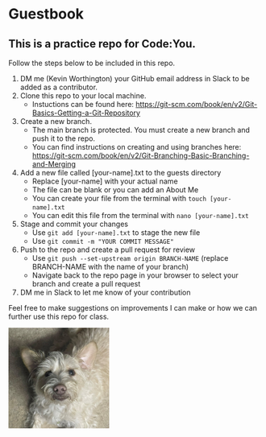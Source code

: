 # **Guestbook**
## This is a practice repo for Code:You.
Follow the steps below to be included in this repo.
1. DM me (Kevin Worthington) your GitHub email address in Slack to be added as a contributor.
2. Clone this repo to your local machine.
   - Instuctions can be found here: https://git-scm.com/book/en/v2/Git-Basics-Getting-a-Git-Repository
3. Create a new branch.
   - The main branch is protected. You must create a new branch and push it to the repo.
   - You can find instructions on creating and using branches here: https://git-scm.com/book/en/v2/Git-Branching-Basic-Branching-and-Merging
4. Add a new file called [your-name].txt to the guests directory
   - Replace [your-name] with your actual name
   - The file can be blank or you can add an About Me
   - You can create your file from the terminal with `touch [your-name].txt`
   - You can edit this file from the terminal with `nano [your-name].txt`
5. Stage and commit your changes
   - Use `git add [your-name].txt` to stage the new file
   - Use `git commit -m "YOUR COMMIT MESSAGE"`
6. Push to the repo and create a pull request for review
   - Use `git push --set-upstream origin BRANCH-NAME` (replace BRANCH-NAME with the name of your branch)
   - Navigate back to the repo page in your browser to select your branch and create a pull request
7. DM me in Slack to let me know of your contribution

Feel free to make suggestions on improvements I can make or how we can further use this repo for class.

<img src="images/Eddie.JPEG" width="200" height="200">
